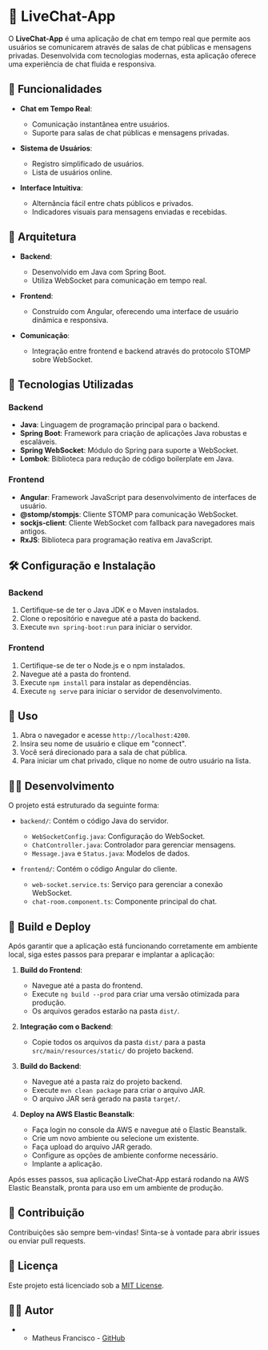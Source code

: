 # 💬 LiveChat-App

O **LiveChat-App** é uma aplicação de chat em tempo real que permite aos usuários se comunicarem através de salas de chat públicas e mensagens privadas. Desenvolvida com tecnologias modernas, esta aplicação oferece uma experiência de chat fluida e responsiva.

## 📌 Funcionalidades

- **Chat em Tempo Real**: 
  - Comunicação instantânea entre usuários.
  - Suporte para salas de chat públicas e mensagens privadas.

- **Sistema de Usuários**:
  - Registro simplificado de usuários.
  - Lista de usuários online.

- **Interface Intuitiva**:
  - Alternância fácil entre chats públicos e privados.
  - Indicadores visuais para mensagens enviadas e recebidas.

## 🎨 Arquitetura

- **Backend**: 
  - Desenvolvido em Java com Spring Boot.
  - Utiliza WebSocket para comunicação em tempo real.

- **Frontend**: 
  - Construído com Angular, oferecendo uma interface de usuário dinâmica e responsiva.

- **Comunicação**: 
  - Integração entre frontend e backend através do protocolo STOMP sobre WebSocket.

## 🚀 Tecnologias Utilizadas

### Backend

- **Java**: Linguagem de programação principal para o backend.
- **Spring Boot**: Framework para criação de aplicações Java robustas e escaláveis.
- **Spring WebSocket**: Módulo do Spring para suporte a WebSocket.
- **Lombok**: Biblioteca para redução de código boilerplate em Java.

### Frontend

- **Angular**: Framework JavaScript para desenvolvimento de interfaces de usuário.
- **@stomp/stompjs**: Cliente STOMP para comunicação WebSocket.
- **sockjs-client**: Cliente WebSocket com fallback para navegadores mais antigos.
- **RxJS**: Biblioteca para programação reativa em JavaScript.

## 🛠 Configuração e Instalação

### Backend

1. Certifique-se de ter o Java JDK e o Maven instalados.
2. Clone o repositório e navegue até a pasta do backend.
3. Execute `mvn spring-boot:run` para iniciar o servidor.

### Frontend

1. Certifique-se de ter o Node.js e o npm instalados.
2. Navegue até a pasta do frontend.
3. Execute `npm install` para instalar as dependências.
4. Execute `ng serve` para iniciar o servidor de desenvolvimento.

## 🚀 Uso

1. Abra o navegador e acesse `http://localhost:4200`.
2. Insira seu nome de usuário e clique em "connect".
3. Você será direcionado para a sala de chat pública.
4. Para iniciar um chat privado, clique no nome de outro usuário na lista.

## 🧑‍💻 Desenvolvimento

O projeto está estruturado da seguinte forma:

- `backend/`: Contém o código Java do servidor.
  - `WebSocketConfig.java`: Configuração do WebSocket.
  - `ChatController.java`: Controlador para gerenciar mensagens.
  - `Message.java` e `Status.java`: Modelos de dados.

- `frontend/`: Contém o código Angular do cliente.
  - `web-socket.service.ts`: Serviço para gerenciar a conexão WebSocket.
  - `chat-room.component.ts`: Componente principal do chat.

## 🚀 Build e Deploy

Após garantir que a aplicação está funcionando corretamente em ambiente local, siga estes passos para preparar e implantar a aplicação:

1. **Build do Frontend**:
   - Navegue até a pasta do frontend.
   - Execute `ng build --prod` para criar uma versão otimizada para produção.
   - Os arquivos gerados estarão na pasta `dist/`.

2. **Integração com o Backend**:
   - Copie todos os arquivos da pasta `dist/` para a pasta `src/main/resources/static/` do projeto backend.

3. **Build do Backend**:
   - Navegue até a pasta raiz do projeto backend.
   - Execute `mvn clean package` para criar o arquivo JAR.
   - O arquivo JAR será gerado na pasta `target/`.

4. **Deploy na AWS Elastic Beanstalk**:
   - Faça login no console da AWS e navegue até o Elastic Beanstalk.
   - Crie um novo ambiente ou selecione um existente.
   - Faça upload do arquivo JAR gerado.
   - Configure as opções de ambiente conforme necessário.
   - Implante a aplicação.

Após esses passos, sua aplicação LiveChat-App estará rodando na AWS Elastic Beanstalk, pronta para uso em um ambiente de produção.

## 🤝 Contribuição

Contribuições são sempre bem-vindas! Sinta-se à vontade para abrir issues ou enviar pull requests.

## 📜 Licença

Este projeto está licenciado sob a [MIT License](LICENSE).

## 👨‍💻 Autor

- - Matheus Francisco - [GitHub](https://github.com/mathfrancisco)

